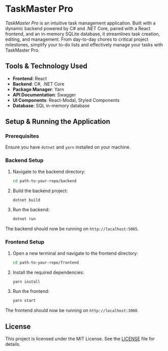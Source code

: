 # TaskMaster Pro

*TaskMaster Pro* is an intuitive task management application. Built with a dynamic backend powered by C# and .NET Core, paired with a React frontend, and an in-memory SQLite database, it streamlines task creation, editing, and management. From day-to-day chores to critical project milestones, simplify your to-do lists and effectively manage your tasks with TaskMaster Pro.

## Tools & Technology Used

- **Frontend**: React
- **Backend**: C#, .NET Core
- **Package Manager**: Yarn
- **API Documentation**: Swagger
- **UI Components**: React-Modal, Styled Components
- **Database**: SQL in-memory database

## Setup & Running the Application

### Prerequisites

Ensure you have `dotnet` and `yarn` installed on your machine.

### Backend Setup

1. Navigate to the backend directory:
    ```bash
    cd path-to-your-repo/backend
    ```

2. Build the backend project:
    ```bash
    dotnet build
    ```

3. Run the backend:
    ```bash
    dotnet run
    ```

The backend should now be running on `http://localhost:5065`.

### Frontend Setup

1. Open a new terminal and navigate to the frontend directory:
    ```bash
    cd path-to-your-repo/frontend
    ```

2. Install the required dependencies:
    ```bash
    yarn install
    ```

3. Run the frontend:
    ```bash
    yarn start
    ```

The frontend should now be running on `http://localhost:3000`.

## License

This project is licensed under the MIT License. See the [LICENSE](./LICENSE) file for details.